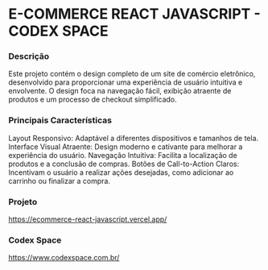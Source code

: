 # E-COMMERCE REACT JAVASCRIPT - CODEX SPACE

### Descrição

Este projeto contém o design completo de um site de comércio eletrônico, desenvolvido para proporcionar uma experiência de usuário intuitiva e envolvente. O design foca na navegação fácil, exibição atraente de produtos e um processo de checkout simplificado.

### Principais Características

Layout Responsivo: Adaptável a diferentes dispositivos e tamanhos de tela.
Interface Visual Atraente: Design moderno e cativante para melhorar a experiência do usuário.
Navegação Intuitiva: Facilita a localização de produtos e a conclusão de compras.
Botões de Call-to-Action Claros: Incentivam o usuário a realizar ações desejadas, como adicionar ao carrinho ou finalizar a compra.


### Projeto
https://ecommerce-react-javascript.vercel.app/

### Codex Space
https://www.codexspace.com.br/
